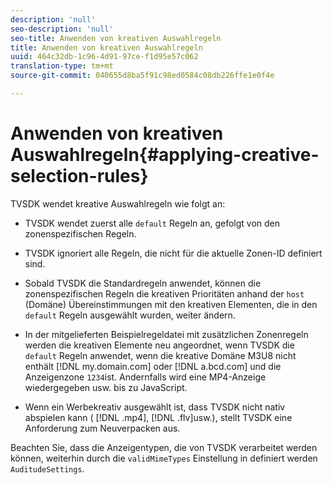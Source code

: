 ```yaml
---
description: 'null'
seo-description: 'null'
seo-title: Anwenden von kreativen Auswahlregeln
title: Anwenden von kreativen Auswahlregeln
uuid: 464c32db-1c96-4d91-97ce-f1d95e57c062
translation-type: tm+mt
source-git-commit: 040655d8ba5f91c98ed0584c08db226ffe1e0f4e

---
```



# Anwenden von kreativen Auswahlregeln{#applying-creative-selection-rules}

TVSDK wendet kreative Auswahlregeln wie folgt an:

* TVSDK wendet zuerst alle `default` Regeln an, gefolgt von den zonenspezifischen Regeln.
* TVSDK ignoriert alle Regeln, die nicht für die aktuelle Zonen-ID definiert sind.
* Sobald TVSDK die Standardregeln anwendet, können die zonenspezifischen Regeln die kreativen Prioritäten anhand der `host` (Domäne) Übereinstimmungen mit den kreativen Elementen, die in den `default` Regeln ausgewählt wurden, weiter ändern.

* In der mitgelieferten Beispielregeldatei mit zusätzlichen Zonenregeln werden die kreativen Elemente neu angeordnet, wenn TVSDK die `default` Regeln anwendet, wenn die kreative Domäne M3U8 nicht enthält [!DNL my.domain.com] oder [!DNL a.bcd.com] und die Anzeigenzone `1234`ist. Andernfalls wird eine MP4-Anzeige wiedergegeben usw. bis zu JavaScript.

* Wenn ein Werbekreativ ausgewählt ist, dass TVSDK nicht nativ abspielen kann ( [!DNL .mp4], [!DNL .flv]usw.), stellt TVSDK eine Anforderung zum Neuverpacken aus.

Beachten Sie, dass die Anzeigentypen, die von TVSDK verarbeitet werden können, weiterhin durch die `validMimeTypes` Einstellung in definiert werden `AuditudeSettings`.
